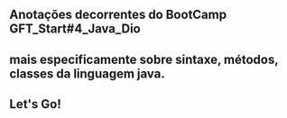 ## Anotações decorrentes do BootCamp GFT_Start#4_Java_Dio 
## mais especificamente sobre sintaxe, métodos, classes da linguagem java.

## Let's Go!

